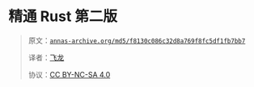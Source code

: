 # 精通 Rust 第二版

> 原文：[`annas-archive.org/md5/f8130c086c32d8a769f8fc5df1fb7bb7`](https://annas-archive.org/md5/f8130c086c32d8a769f8fc5df1fb7bb7)
> 
> 译者：[飞龙](https://github.com/wizardforcel)
> 
> 协议：[CC BY-NC-SA 4.0](http://creativecommons.org/licenses/by-nc-sa/4.0/)